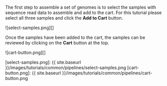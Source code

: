 The first step to assemble a set of genomes is to select the samples with sequence read data to assemble and add to the cart.  For this tutorial please select all three samples and click the **Add to Cart** button.

![select-samples.png][]

Once the samples have been added to the cart, the samples can be reviewed by clicking on the **Cart** button at the top.

![cart-button.png][]

[select-samples.png]: {{ site.baseurl }}/images/tutorials/common/pipelines/select-samples.png
[cart-button.png]: {{ site.baseurl }}/images/tutorials/common/pipelines/cart-button.png
